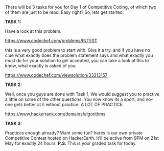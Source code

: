 There will be 3 tasks for you for Day 1 of Competitive Coding, of which two of them are just to be read. Easy right? So, lets get started:

<b>TASK 1:</b>

Have a look at this problem.

https://www.codechef.com/problems/INTEST

this is a very good problem to start with. Give it a try.
and if you have no clue what exactly does the problem statement says and what exactly you must do for your solution to get accepted, you can take a look at this to know, what exactly is asked of you.

https://www.codechef.com/viewsolution/33213157


<b>TASK 2:</b>

Well, once you guys are done with Task 1, We would suggest you to practive a little on some of the other questions. 
You now know its a sport, and no-one gets better at it without practice. A LOT OF PRACTICE.

https://www.hackerrank.com/domains/algorithms


<b>TASK 3:   </b>

Practices enough already? Want some fun?
heres is our own private Competitive Contest hosted on HackerEarth. It'll be active from 9PM on 21st May for exactly 24 hours.
<b>P.S.</b> This is your graded task for today.


